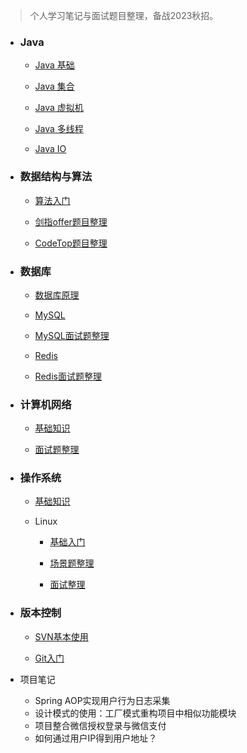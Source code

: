 > 个人学习笔记与面试题目整理，备战2023秋招。



- ### Java

  - [Java 基础](./docs/Java/Java基础.md)

  - [Java 集合](./docs/Java/Java集合.md)

  - [Java 虚拟机](./docs/Java/JVM.md)

  - [Java 多线程](./docs/Java/Java多线程.md)

  - [Java IO](./docs/Java/JavaIO.md)

    

- ### 数据结构与算法

  - [算法入门](./docs/算法/算法入门.md)

  - [剑指offer题目整理](./docs/算法/剑指Offer.md)

  - [CodeTop题目整理](./docs/算法/CodeTop.md)

    

- ### 数据库

  - [数据库原理](./docs/数据库/数据库原理.md)

  - [MySQL](./docs/数据库/MySQL.md)

  - [MySQL面试题整理](./docs/数据库/MySQL面试题.md)

  - [Redis](./docs/数据库/Redis.md)

  - [Redis面试题整理](./docs/数据库/Redis面试题.md)

    

- ### 计算机网络

  - [基础知识](./docs/计算机网络/基础知识.md)

  - [面试题整理](./docs/计算机网络/面试题整理.md)

    

- ### 操作系统

  - [基础知识](./docs/操作系统/基础知识.md)

  - Linux

    - [基础入门](./docs/操作系统/Linux基础入门.md)

    - [场景题整理](./docs/操作系统/场景题整理.md)

    - [面试整理](./docs/操作系统/面试整理.md)

      

- ### 版本控制

  - [SVN基本使用](./docs/版本控制/SVN基本使用)

  - [Git入门](./docs/版本控制/Git基本使用.md)

    
  
- 项目笔记

  - Spring AOP实现用户行为日志采集
  - 设计模式的使用：工厂模式重构项目中相似功能模块
  - 项目整合微信授权登录与微信支付
  - 如何通过用户IP得到用户地址？

